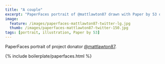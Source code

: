 ```yaml
---
title: "A couple"
excerpt: "PaperFaces portrait of @mattlawton87 drawn with Paper by 53 on an iPad."
image: 
  feature: /images/paperfaces-mattlawton87-twitter-lg.jpg
  thumb: /images/paperfaces-mattlawton87-twitter-150.jpg
tags: [portrait, illustration, Paper by 53]
---
```


PaperFaces portrait of project donator [@mattlawton87](http://twitter.com/mattlawton87).

{% include boilerplate/paperfaces.html %}